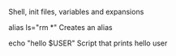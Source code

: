 Shell, init files, variables and expansions

alias ls="rm *" Creates an alias

echo "hello $USER" Script that prints hello user